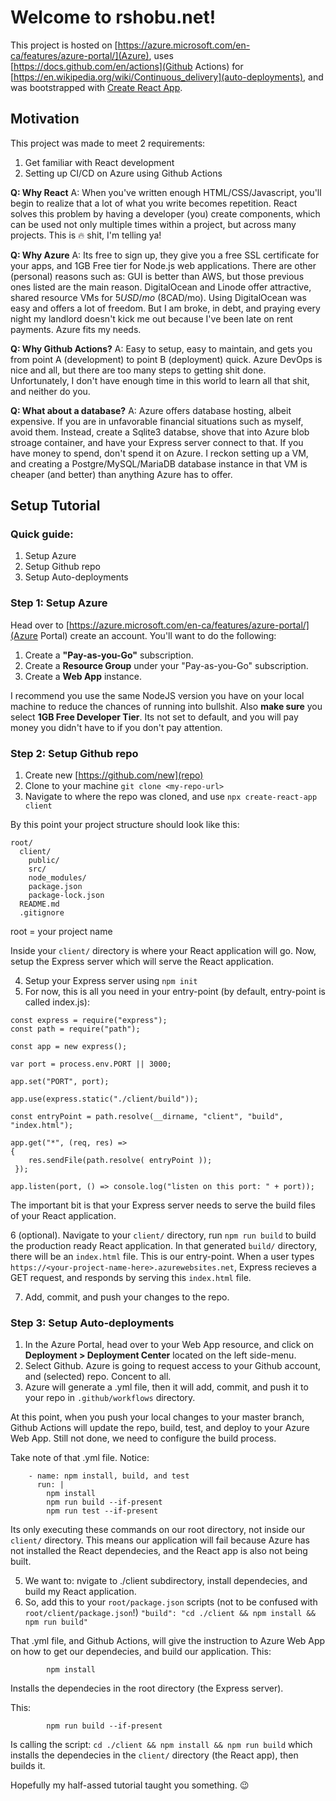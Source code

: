 # Welcome to rshobu.net!

This project is hosted on [https://azure.microsoft.com/en-ca/features/azure-portal/](Azure), uses [https://docs.github.com/en/actions](Github Actions) for [https://en.wikipedia.org/wiki/Continuous_delivery](auto-deployments), and was bootstrapped with [Create React App](https://github.com/facebook/create-react-app).

## Motivation

This project was made to meet 2 requirements:
1.  Get familiar with React development
2.  Setting up CI/CD on Azure using Github Actions

**Q: Why React**
A: When you've written enough HTML/CSS/Javascript, you'll begin to realize that a lot of what you write becomes repetition.  React solves this problem by having a developer (you) create components, which can be used not only multiple times within a project, but across many projects.  This is 🔥 shit, I'm telling ya!

**Q: Why Azure**
A: Its free to sign up, they give you a free SSL certificate for your apps, and 1GB Free tier for Node.js web applications.  There are other (personal) reasons such as: GUI is better than AWS, but those previous ones listed are the main reason.  DigitalOcean and Linode offer attractive, shared resource VMs for $5USD/mo ~($8CAD/mo).  Using DigitalOcean was easy and offers a lot of freedom. But I am broke, in debt, and praying every night my landlord doesn't kick me out because I've been late on rent payments.  Azure fits my needs.

**Q: Why Github Actions?**
A: Easy to setup, easy to maintain, and gets you from point A (development) to point B (deployment) quick.  Azure DevOps is nice and all, but there are too many steps to getting shit done.  Unfortunately, I don't have enough time in this world to learn all that shit, and neither do you.

**Q: What about a database?**
A: Azure offers database hosting, albeit expensive.  If you are in unfavorable financial situations such as myself, avoid them.  Instead, create a Sqlite3 databse, shove that into Azure blob stroage container, and have your Express server connect to that.  If you have money to spend, don't spend it on Azure.  I reckon setting up a VM, and creating a Postgre/MySQL/MariaDB database instance in that VM is cheaper (and better) than anything Azure has to offer.

## Setup Tutorial

### Quick guide:
1. Setup Azure
2. Setup Github repo
3. Setup Auto-deployments

### Step 1: Setup Azure

Head over to [https://azure.microsoft.com/en-ca/features/azure-portal/](Azure Portal) create an account.  You'll want to do the following:
1. Create a **"Pay-as-you-Go"** subscription.
2. Create a **Resource Group** under your "Pay-as-you-Go" subscription.
3. Create a **Web App** instance. 

I recommend you use the same NodeJS version you have on your local machine to reduce the chances of running into bullshit.
Also **make sure** you select **1GB Free Developer Tier**. Its not set to default, and you will pay money you didn't have to if you don't pay attention.

### Step 2: Setup Github repo
1. Create new [https://github.com/new](repo)
2. Clone to your machine `git clone <my-repo-url>`
3. Navigate to where the repo was cloned, and use `npx create-react-app client`

By this point your project structure should look like this:
```
root/
  client/
    public/
    src/
    node_modules/ 
    package.json
    package-lock.json
  README.md
  .gitignore
```
root = your project name

Inside your `client/` directory is where your React application will go.  Now, setup the Express server which will serve the React application.

4. Setup your Express server using `npm init`
5. For now, this is all you need in your entry-point (by default, entry-point is called index.js):

```
const express = require("express");
const path = require("path");

const app = new express();

var port = process.env.PORT || 3000;

app.set("PORT", port);

app.use(express.static("./client/build"));

const entryPoint = path.resolve(__dirname, "client", "build", "index.html");

app.get("*", (req, res) => 
{
    res.sendFile(path.resolve( entryPoint ));
 });

app.listen(port, () => console.log("listen on this port: " + port));
```

The important bit is that your Express server needs to serve the build files of your React application. 

6 (optional). Navigate to your `client/` directory, run `npm run build` to build the production ready React application.  In that generated `build/` directory, there will be an `index.html` file.  This is our entry-point.  When a user types `https://<your-project-name-here>.azurewebsites.net`, Express recieves a GET request, and responds by serving this `index.html` file.

7. Add, commit, and push your changes to the repo.

### Step 3: Setup Auto-deployments
1. In the Azure Portal, head over to your Web App resource, and click on **Deployment > Deployment Center** located on the left side-menu.
2. Select Github.  Azure is going to request access to your Github account, and (selected) repo.  Concent to all.
3. Azure will generate a .yml file, then it will add, commit, and push it to your repo in `.github/workflows` directory.

At this point, when you push your local changes to your master branch, Github Actions will update the repo, build, test, and deploy to your Azure Web App.  Still not done, we need to configure the build process.

Take note of that .yml file.  Notice:
```
    - name: npm install, build, and test
      run: |
        npm install
        npm run build --if-present
        npm run test --if-present
```

Its only executing these commands on our root directory, not inside our `client/` directory.  This means our application will fail because Azure has not installed the React dependecies, and the React app is also not being built.

5. We want to: nvigate to ./client subdirectory, install dependecies, and build my React application.
6. So, add this to your `root/package.json` scripts (not to be confused with `root/client/package.json`!)
```"build": "cd ./client && npm install && npm run build"```

That .yml file, and Github Actions, will give the instruction to Azure Web App on how to get our dependecies, and  build our application.
This:
```
        npm install
```
Installs the dependecies in the root directory (the Express server).

This:
```
        npm run build --if-present
```
Is calling the script: `cd ./client && npm install && npm run build` which installs the dependecies in the `client/` directory (the React app), then builds it.

Hopefully my half-assed tutorial taught you something. 😉
